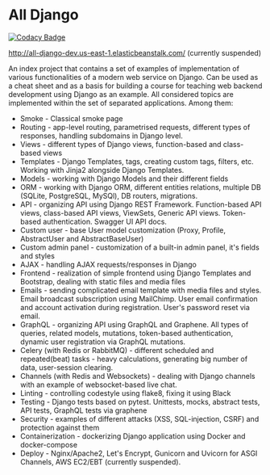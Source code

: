 # All Django

[![Codacy Badge](https://app.codacy.com/project/badge/Grade/aacdb4d99f3c4fbfb89f83e84854045f)](https://www.codacy.com/gh/valerii-martell/all-django/dashboard?utm_source=github.com&amp;utm_medium=referral&amp;utm_content=valerii-martell/all-django&amp;utm_campaign=Badge_Grade)

http://all-django-dev.us-east-1.elasticbeanstalk.com/ (currently suspended)

An index project that contains a set of examples of implementation of various functionalities of a modern web service on Django. Can be used as a cheat sheet and as a basis for building a course for teaching web backend development using Django as an example.
All considered topics are implemented within the set of separated applications. Among them:

 - Smoke - Classical smoke page
 - Routing - app-level routing, parametrised requests, different types of responses, handling subdomains in Django level.
 - Views - different types of Django views, function-based and class-based views
 - Templates - Django Templates, tags, creating custom tags, filters, etc. Working with Jinja2 alongside Django Templates.
 - Models - working with Django Models and their different fields
 - ORM - working with Django ORM, different entities relations, multiple DB (SQLite, PostgreSQL, MySQl), DB routers, migrations.
 - API - organizing API using Django REST Framework. Function-based API views, class-based API views, ViewSets, Generic API views. Token-based authentication. Swagger UI API docs.
 - Custom user - base User model customization (Proxy, Profile, AbstractUser and AbstractBaseUser)
 - Custom admin panel - customization of a built-in admin panel, it's fields and styles
 - AJAX - handling AJAX requests/responses in Django
 - Frontend - realization of simple frontend using Django Templates and Bootstrap, dealing with static files and media files
 - Emails - sending complicated email template with media files and styles. Email broadcast subscription using MailChimp. User email confirmation and account activation during registration. User's password reset via email.
 - GraphQL - organizing API using GraphQL and Graphene. All types of queries, related models, mutations, token-based authentication, dynamic user registration via GraphQL mutations.
 - Celery (with Redis or RabbitMQ) - different scheduled and repeated(beat) tasks - heavy calculations, generating big number of data, user-session clearing.
 - Channels (with Redis and Websockets) - dealing with Django channels with an example of websocket-based live chat.
 - Linting - controlling codestyle using flake8, fixing it using Black
 - Testing - Django tests based on pytest. Unittests, mocks, abstract tests, API tests, GraphQL tests via graphene
 - Security - examples of different attacks (XSS, SQL-injection, CSRF) and protection against them
 - Containerization - dockerizing Django application using Docker and docker-compose
 - Deploy - Nginx/Apache2, Let's Encrypt, Gunicorn and Uvicorn for ASGI Channels, AWS EC2/EBT (currently suspended).

